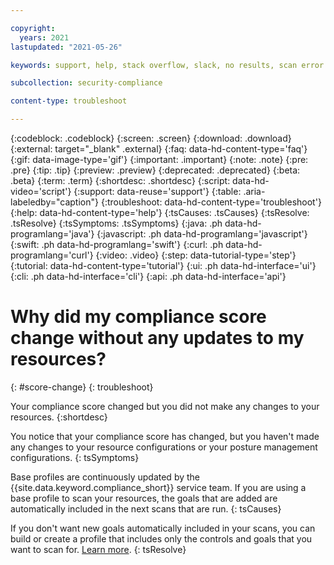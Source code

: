 ```yaml
---

copyright:
  years: 2021
lastupdated: "2021-05-26"

keywords: support, help, stack overflow, slack, no results, scan error

subcollection: security-compliance

content-type: troubleshoot

---
```


{:codeblock: .codeblock}
{:screen: .screen}
{:download: .download}
{:external: target="_blank" .external}
{:faq: data-hd-content-type='faq'}
{:gif: data-image-type='gif'}
{:important: .important}
{:note: .note}
{:pre: .pre}
{:tip: .tip}
{:preview: .preview}
{:deprecated: .deprecated}
{:beta: .beta}
{:term: .term}
{:shortdesc: .shortdesc}
{:script: data-hd-video='script'}
{:support: data-reuse='support'}
{:table: .aria-labeledby="caption"}
{:troubleshoot: data-hd-content-type='troubleshoot'}
{:help: data-hd-content-type='help'}
{:tsCauses: .tsCauses}
{:tsResolve: .tsResolve}
{:tsSymptoms: .tsSymptoms}
{:java: .ph data-hd-programlang='java'}
{:javascript: .ph data-hd-programlang='javascript'}
{:swift: .ph data-hd-programlang='swift'}
{:curl: .ph data-hd-programlang='curl'}
{:video: .video}
{:step: data-tutorial-type='step'}
{:tutorial: data-hd-content-type='tutorial'}
{:ui: .ph data-hd-interface='ui'}
{:cli: .ph data-hd-interface='cli'}
{:api: .ph data-hd-interface='api'}

# Why did my compliance score change without any updates to my resources?
{: #score-change}
{: troubleshoot} 

Your compliance score changed but you did not make any changes to your resources.
{:shortdesc}

You notice that your compliance score has changed, but you haven't made any changes to your resource configurations or your posture management configurations.
{: tsSymptoms} 

Base profiles are continuously updated by the {{site.data.keyword.compliance_short}} service team. If you are using a base profile to scan your resources, the goals that are added are automatically included in the next scans that are run. 
{: tsCauses}

If you don't want new goals automatically included in your scans, you can build or create a profile that includes only the controls and goals that you want to scan for. [Learn more](/docs/security-compliance?topic=security-compliance-profiles).
{: tsResolve}